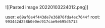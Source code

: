 ![[Pasted image 20220103224012.png]]

user: `e69af0e4f443de7e36876fda4ec7644f`
root: `993442d258b0e0ec917cae9e695d5713`